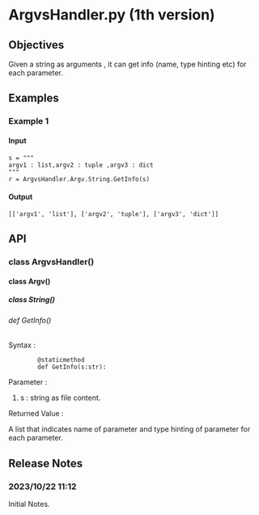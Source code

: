 # ArgvsHandler.py (1th version)
## Objectives
Given a string as arguments , it can get info (name, type hinting etc) for each parameter.
## Examples
### Example 1
#### Input
    s = """
    argv1 : list,argv2 : tuple ,argv3 : dict
    """
    r = ArgvsHandler.Argv.String.GetInfo(s)
#### Output
    [['argv1', 'list'], ['argv2', 'tuple'], ['argv3', 'dict']]
## API
### class ArgvsHandler()
#### class Argv()
##### class String()
###### def GetInfo()
Syntax :

            @staticmethod
            def GetInfo(s:str):

Parameter :
1. s : string as file content.

Returned Value :

A list that indicates name of parameter and type hinting of parameter for each parameter.

## Release Notes
### 2023/10/22 11:12
Initial Notes.
